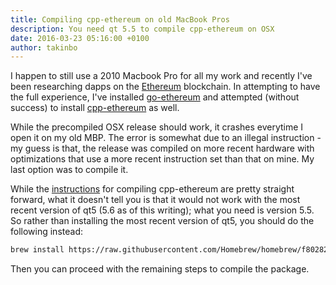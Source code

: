 ```yaml
---
title: Compiling cpp-ethereum on old MacBook Pros
description: You need qt 5.5 to compile cpp-ethereum on OSX
date: 2016-03-23 05:16:00 +0100
author: takinbo
---
```


I happen to still use a 2010 Macbook Pro for all my work and recently I've been researching dapps on the [Ethereum](https://ethereum.org/) blockchain. In attempting to have the full experience, I've installed [go-ethereum](https://github.com/ethereum/go-ethereum/wiki/Installation-Instructions-for-Mac) and attempted (without success) to install [cpp-ethereum](http://www.ethdocs.org/en/latest/ethereum-clients/cpp-ethereum/index.html) as well.

While the precompiled OSX release should work, it crashes everytime I open it on my old MBP. The error is somewhat due to an illegal instruction - my guess is that, the release was compiled on more recent hardware with optimizations that use a more recent instruction set than that on mine. My last option was to compile it.

While the [instructions](http://www.ethdocs.org/en/latest/ethereum-clients/cpp-ethereum/building-from-source/osx.html) for compiling cpp-ethereum are pretty straight forward, what it doesn't tell you is that it would not work with the most recent version of qt5 (5.6 as of this writing); what you need is version 5.5. So rather than installing the most recent version of qt5, you should do the following instead:

``` bash
brew install https://raw.githubusercontent.com/Homebrew/homebrew/f802822b0fa35ad362aebd0101ccf83a638bed37/Library/Formula/qt5.rb
```

Then you can proceed with the remaining steps to compile the package.

